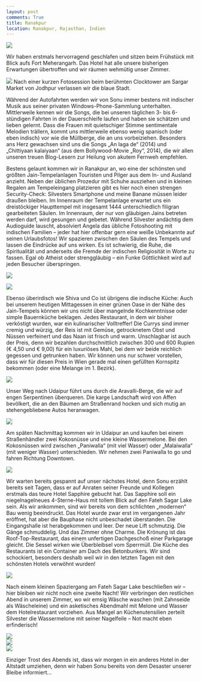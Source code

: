 ```yaml
---
layout: post
comments: True
title: Ranakpur
location: Ranakpur, Rajasthan, Indien
---
```

<p>
<a href='http://whataboutas.data.s3.amazonaws.com/images/2015-04-14-ranakpur/DSC_1761.JPG' data-lightbox='Post' title='Jain-Tempelanlage von Ranakpur'
><img class='img-wide' src='http://whataboutas.data.s3.amazonaws.com/images/2015-04-14-ranakpur/previews/DSC_1761.jpg' /></a>
</p>
<p>
Wir haben erstmals hervorragend geschlafen und sitzen beim Frühstück mit Blick aufs Fort Meherangarh. Das Hotel hat alle unsere bisherigen Erwartungen übertroffen und wir räumen wehmütig unser Zimmer.
</p>
<!--more-->
<p>
<a href='http://whataboutas.data.s3.amazonaws.com/images/2015-04-14-ranakpur/DSC_1670.JPG' class='imageslink' data-lightbox='Post' title='Clock Tower von Jodhpur'
><img class='links' src='http://whataboutas.data.s3.amazonaws.com/images/2015-04-14-ranakpur/thumbs/DSC_1670.JPG' /></a>
Nach einer kurzen Fotosession beim berühmten Clocktower am Sargar Market von Jodhpur verlassen wir die blaue Stadt. 
</p>
<p>
Während der Autofahrten werden wir von Sonu immer bestens mit indischer Musik aus seiner privaten Windows-Phone-Sammlung unterhalten. Mittlerweile kennen wir die Songs, die bei unseren täglichen 3- bis 6-stündigen Fahrten in der Dauerschleife laufen und haben sie schätzen und lieben gelernt. Dass die Frauen mit quietschiger Stimme sentimentale Melodien trällern, kommt uns mittlerweile ebenso wenig spanisch (oder eben indisch) vor wie die Müllberge, die an uns vorbeiziehen. Besonders ans Herz gewachsen sind uns die Songs „An laga de“ (2014) und „Chittiyaan kalaiyaan“ (aus dem Bollywood-Movie „Roy“, 2014), die wir allen unseren treuen Blog-Lesern zur Heilung von akutem Fernweh empfehlen.
</p>
<p>
Bestens gelaunt kommen wir in Ranakpur an, wo eine der schönsten und größten Jain-Tempelanlagen Touristen und Pilger aus dem In- und Ausland anzieht. Neben der üblichen Prozedur mit Schuhe ausziehen und in kleinen Regalen am Tempeleingang platzieren gibt es hier noch einen strengen Security-Check: Silvesters Smartphone und meine Banane müssen leider draußen bleiben. Im Innenraum der Tempelanlage erwartet uns ein dreistöckiger Haupttempel mit insgesamt 1444 unterschiedlich filigran gearbeiteten Säulen. Im Innenraum, der nur von gläubigen Jains betreten werden darf, wird gesungen und gebetet. Während Silvester andächtig dem Audioguide lauscht, absolviert Angela das übliche Fotoshooting mit indischen Familien – jeder hat hier offenbar gern eine weiße Unbekannte auf seinen Urlaubsfotos! Wir spazieren zwischen den Säulen des Tempels und lassen die Eindrücke auf uns wirken. Es ist schwierig, die Ruhe, die Spiritualität und anderseits die Fremde der indischen Religiosität in Worte zu fassen. Egal ob Atheist oder strenggläubig – ein Funke Göttlichkeit wird auf jeden Besucher überspringen.
</p>
<p>
<a href='http://whataboutas.data.s3.amazonaws.com/images/2015-04-14-ranakpur/DSC_1698.JPG' data-lightbox='Post' title='Deckendetail im Jain-Tempel von Ranakpur'
><img class='img-wide' src='http://whataboutas.data.s3.amazonaws.com/images/2015-04-14-ranakpur/DSC_1698.JPG' /></a>
</p>
<p>
<a href='http://whataboutas.data.s3.amazonaws.com/images/2015-04-14-ranakpur/DSC_1713.JPG' data-lightbox='Post' title='Angela im Jain-Tempel von Ranakpur'
><img class='img-wide' src='http://whataboutas.data.s3.amazonaws.com/images/2015-04-14-ranakpur/DSC_1713.JPG' /></a>
</p>
<p>
Ebenso überirdisch wie Shiva und Co ist übrigens die indische Küche: Auch bei unserem heutigen Mittagessen in einer grünen Oase in der Nähe des Jain-Tempels können wir uns nicht über mangelnde Kochkenntnisse oder simple Bauernküche beklagen. Jedes Restaurant, in dem wir bisher verköstigt wurden, war ein kulinarischer Volltreffer! Die Currys sind immer cremig und würzig, der Reis ist mit Gemüse, getrocknetem Obst und Nüssen verfeinert und das Naan ist frisch und warm. Unschlagbar ist auch der Preis, denn wir bezahlen durchschnittlich zwischen 300 und 600 Rupien (€ 4,50 und € 9,00) für ein luxuriöses Mahl, bei dem wir beide reichlich gegessen und getrunken haben. Wir können uns nur schwer vorstellen, dass wir für diesen Preis in Wien gerade mal einen gefüllten Kornspitz bekommen (oder eine Melange im 1. Bezirk).
</p>
<p>
<a href='http://whataboutas.data.s3.amazonaws.com/images/2015-04-14-ranakpur/DSC_1764.JPG' data-lightbox='Post' title='Mittagessen in Ranakpur'
><img class='img-wide' src='http://whataboutas.data.s3.amazonaws.com/images/2015-04-14-ranakpur/DSC_1764.JPG' /></a>
</p>
<p>
Unser Weg nach Udaipur führt uns durch die Aravalli-Berge, die wir auf engen Serpentinen überqueren. Die karge Landschaft wird von Affen bevölkert, die an den Bäumen am Straßenrand hocken und sich mutig an stehengebliebene Autos heranwagen.
</p>
<p>
<a href='http://whataboutas.data.s3.amazonaws.com/images/2015-04-14-ranakpur/DSC_1777.JPG' data-lightbox='Post' title='Affe in den Aravalli-Bergen'
><img class='img-wide' src='http://whataboutas.data.s3.amazonaws.com/images/2015-04-14-ranakpur/DSC_1777.JPG' /></a>
</p>
<p>
Am späten Nachmittag kommen wir in Udaipur an und kaufen bei einem Straßenhändler zwei Kokosnüsse und eine kleine Wassermelone. Bei den Kokosnüssen wird zwischen „Paniwalla“ (mit viel Wasser) oder „Malaiwalla“ (mit weniger Wasser) unterschieden. Wir nehmen zwei Paniwalla to go und fahren Richtung Downtown.
</p>
<p>
<a href='http://whataboutas.data.s3.amazonaws.com/images/2015-04-14-ranakpur/DSC_1779.JPG' data-lightbox='Post' title='Kokosnuss Paniwalla-Style'
><img class='img-wide' src='http://whataboutas.data.s3.amazonaws.com/images/2015-04-14-ranakpur/DSC_1779.JPG' /></a>
</p>
<p>
Wir warten bereits gespannt auf unser nächstes Hotel, denn Sonu erzählt bereits seit Tagen, dass er auf Anraten seiner Freunde und Kollegen erstmals das teure Hotel Sapphire gebucht hat. Das Sapphire soll ein niegelnagelneues 4-Sterne-Haus mit tollem Blick auf den Fateh Sagar Lake sein. Als wir ankommen, sind wir bereits von dem schlichten „modernen“ Bau wenig beeindruckt. Das Hotel wurde zwar erst im vergangenen Jahr eröffnet, hat aber die Bauphase nicht unbeschadet überstanden. Die Eingangshalle ist herabgekommen und leer. Der neue Lift schmutzig. Die Gänge schmuddelig. Und das Zimmer ohne Charme. Die Krönung ist das Roof-Top-Restaurant, das einem unfertigen Dachgeschoß einer Parkgarage gleicht. Die Sessel wirken wie Überbleibsel vom Sperrmüll. Die Küche des Restaurants ist ein Container am Dach des Betonbunkers. Wir sind schockiert, besonders deshalb weil wir in den letzten Tagen mit den schönsten Hotels verwöhnt wurden!
</p>
<p>
<a href='http://whataboutas.data.s3.amazonaws.com/images/2015-04-14-ranakpur/DSC_1782.JPG' data-lightbox='Post' title='Wir ersparen euch den Anblick des Hotel Sapphire - daher hier der Sonnenuntergang über dem Fateh Sagar Lake!'
><img class='img-wide' src='http://whataboutas.data.s3.amazonaws.com/images/2015-04-14-ranakpur/DSC_1782.JPG' /></a>
</p>
<p>
Nach einem kleinen Spaziergang am Fateh Sagar Lake beschließen wir – hier bleiben wir nicht noch eine zweite Nacht! Wir verbringen den restlichen Abend in unserem Zimmer, wo wir emsig Wäsche waschen (mit Zahnseide als Wäscheleine) und ein asketisches Abendmahl mit Melone und Wasser dem Hotelrestaurant vorziehen. Aus Mangel an Küchenutensilien zerteilt Silvester die Wassermelone mit seiner Nagelfeile – Not macht eben erfinderisch!
</p>
<div class='image-frame'>
<div class='nailthumb-container square-thumb'><a href='http://whataboutas.data.s3.amazonaws.com/images/2015-04-14-ranakpur/DSC_1793.JPG' class='imageslink' data-lightbox='Gallery' title='Ein echter Hausmann!'
><img class='images' src='http://whataboutas.data.s3.amazonaws.com/images/2015-04-14-ranakpur/thumbs/DSC_1793.JPG' /></a>
</div>
<div class='nailthumb-container square-thumb'><a href='http://whataboutas.data.s3.amazonaws.com/images/2015-04-14-ranakpur/DSC_1794.JPG' class='imageslink' data-lightbox='Gallery' title='Schmatz schmatz'
><img class='images' src='http://whataboutas.data.s3.amazonaws.com/images/2015-04-14-ranakpur/thumbs/DSC_1794.JPG' /></a>
</div>
<div class='nailthumb-container square-thumb'><a href='http://whataboutas.data.s3.amazonaws.com/images/2015-04-14-ranakpur/DSC_1795.JPG' class='imageslink' data-lightbox='Gallery' title='Om nom nom'
><img class='images' src='http://whataboutas.data.s3.amazonaws.com/images/2015-04-14-ranakpur/thumbs/DSC_1795.JPG' /></a>
</div>
</div>
<p>
Einziger Trost des Abends ist, dass wir morgen in ein anderes Hotel in der Altstadt umziehen, denn wir haben Sonu bereits von dem Desaster unserer Bleibe informiert…
</p>
